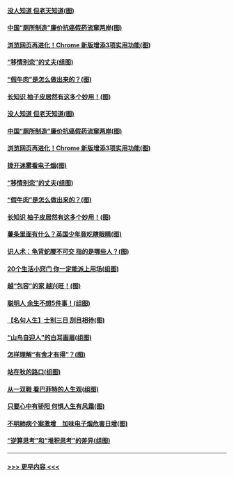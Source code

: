 #### [没人知道 但老天知道(图)](../pages/p8/907731.md?t=09181311) 
#### [中国“厕所制造”廉价抗癌假药流窜两岸(图)](../pages/p8/907723.md?t=09181311) 
#### [浏览网页再进化！Chrome 新版增添3项实用功能(图)](../pages/p8/907714.md?t=09181311) 
#### [“移情别恋”的丈夫(组图)](../pages/p8/907644.md?t=09181311) 
#### [“假牛肉”是怎么做出来的？(图)](../pages/p8/907668.md?t=09181311) 
#### [长知识 柚子皮居然有这多个妙用！(图)](../pages/p8/907425.md?t=09181311) 
#### [没人知道 但老天知道(图)](../pages/p8/907731.md?t=09181311) 
#### [中国“厕所制造”廉价抗癌假药流窜两岸(图)](../pages/p8/907723.md?t=09181311) 
#### [浏览网页再进化！Chrome 新版增添3项实用功能(图)](../pages/p8/907714.md?t=09181311) 
#### [拨开迷雾看电子烟(图)](../pages/p8/907427.md?t=09181311) 
#### [“移情别恋”的丈夫(组图)](../pages/p8/907644.md?t=09181311) 
#### [“假牛肉”是怎么做出来的？(图)](../pages/p8/907668.md?t=09181311) 
#### [长知识 柚子皮居然有这多个妙用！(图)](../pages/p8/907425.md?t=09181311) 
#### [薯条里面有什么？英国少年竟吃瞎眼睛(图)](../pages/p8/907381.md?t=09181311) 
#### [识人术：龟背蛇腰不可交 指的是哪些人？(图)](../pages/p8/907503.md?t=09181311) 
#### [20个生活小窍门 你一定能派上用场(组图)](../pages/p8/907510.md?t=09181311) 
#### [越“包容”的家 越兴旺！(图)](../pages/p8/907328.md?t=09181311) 
#### [聪明人 余生不想5件事！(组图)](../pages/p8/907364.md?t=09181311) 
#### [【名句人生】士别三日 刮目相待(图)](../pages/p8/906988.md?t=09181311) 
#### [“山鸟自迎人”的白耳画眉(组图)](../pages/p8/907332.md?t=09181311) 
#### [怎样理解“有舍才有得”？(图)](../pages/p8/906872.md?t=09181311) 
#### [站在秋的路口(组图)](../pages/p8/906914.md?t=09181311) 
#### [从一双鞋 看巴菲特的人生观(组图)](../pages/p8/907311.md?t=09181311) 
#### [只要心中有骄阳 何惧人生有风霜(图)](../pages/p8/907320.md?t=09181311) 
#### [不明肺病个案激增　加味电子烟危害日增(图)](../pages/p8/907307.md?t=09181311) 
#### [“逆算思考”和“堆积思考”的差异(组图)](../pages/p8/907229.md?t=09181311) 

----
#### [ >>> 更早内容 <<< ](../indexes/p8-earlier.md)

